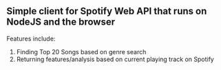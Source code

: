 ## Simple client for Spotify Web API that runs on NodeJS and the browser

Features include:

1. Finding Top 20 Songs based on genre search
2. Returning features/analysis based on current playing track on Spotify
